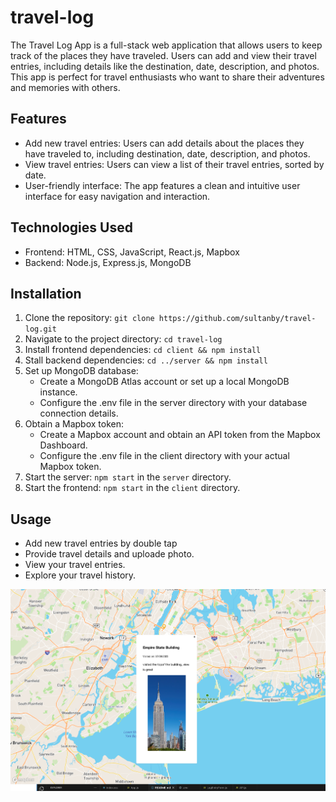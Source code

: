 # travel-log

The Travel Log App is a full-stack web application that allows users to keep track of the places they have traveled. Users can add and view their travel entries, including details like the destination, date, description, and photos. This app is perfect for travel enthusiasts who want to share their adventures and memories with others.


## Features
- Add new travel entries: Users can add details about the places they have traveled to, including destination, date, description, and photos.
- View travel entries: Users can view a list of their travel entries, sorted by date.
- User-friendly interface: The app features a clean and intuitive user interface for easy navigation and interaction.

## Technologies Used
- Frontend: HTML, CSS, JavaScript, React.js, Mapbox
- Backend: Node.js, Express.js, MongoDB

## Installation
1. Clone the repository: `git clone https://github.com/sultanby/travel-log.git`
2. Navigate to the project directory: `cd travel-log`
3. Install frontend dependencies: `cd client && npm install`
4. Stall backend dependencies: `cd ../server && npm install`
5. Set up MongoDB database: 
    - Create a MongoDB Atlas account or set up a local MongoDB instance.
    - Configure the .env file in the server directory with your database connection details.
6. Obtain a Mapbox token:
    - Create a Mapbox account and obtain an API token from the Mapbox Dashboard.
    - Configure the .env file in the client directory with your actual Mapbox token.
7. Start the server: `npm start` in the `server` directory.
8. Start the frontend: `npm start` in the `client` directory.

## Usage
- Add new travel entries by double tap 
- Provide travel details and uploade photo.
- View your travel entries.
- Explore your travel history.

![Example](/client/public/example.png)